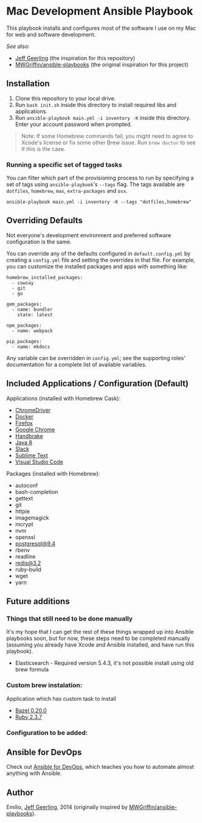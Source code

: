 # Mac Development Ansible Playbook

This playbook installs and configures most of the software I use on my Mac for web and software development.

*See also*:

  - [Jeff Geerling](https://github.com/geerlingguy/mac-dev-playbook) (the inspiration for this repository)
  - [MWGriffin/ansible-playbooks](https://github.com/MWGriffin/ansible-playbooks) (the original inspiration for this project)

## Installation

  1. Clone this repository to your local drive.
  2. Run `bash init.sh` inside this directory to install required libs and applications.
  5. Run `ansible-playbook main.yml -i inventory -K` inside this directory. Enter your account password when prompted.

> Note: If some Homebrew commands fail, you might need to agree to Xcode's license or fix some other Brew issue. Run `brew doctor` to see if this is the case.

### Running a specific set of tagged tasks

You can filter which part of the provisioning process to run by specifying a set of tags using `ansible-playbook`'s `--tags` flag. The tags available are `dotfiles`, `homebrew`, `mas`, `extra-packages` and `osx`.

    ansible-playbook main.yml -i inventory -K --tags "dotfiles,homebrew"

## Overriding Defaults

Not everyone's development environment and preferred software configuration is the same.

You can override any of the defaults configured in `default.config.yml` by creating a `config.yml` file and setting the overrides in that file. For example, you can customize the installed packages and apps with something like:

    homebrew_installed_packages:
      - cowsay
      - git
      - go
    
    gem_packages:
      - name: bundler
        state: latest
    
    npm_packages:
      - name: webpack
    
    pip_packages:
      - name: mkdocs

Any variable can be overridden in `config.yml`; see the supporting roles' documentation for a complete list of available variables.

## Included Applications / Configuration (Default)

Applications (installed with Homebrew Cask):

  - [ChromeDriver](https://sites.google.com/a/chromium.org/chromedriver/)
  - [Docker](https://www.docker.com/)
  - [Firefox](https://www.mozilla.org/en-US/firefox/new/)
  - [Google Chrome](https://www.google.com/chrome/)
  - [Handbrake](https://handbrake.fr/)
  - [Java 8](https://java.com/en/download/faq/java8.xml)
  - [Slack](https://slack.com/)
  - [Sublime Text](https://www.sublimetext.com/)
  - [Visual Studio Code](https://code.visualstudio.com/)  

Packages (installed with Homebrew):

  - autoconf
  - bash-completion
  - gettext
  - git
  - httpie  
  - imagemagick
  - mcrypt
  - nvm
  - openssl
  - postgresql@9.4
  - rbenv
  - readline    
  - redis@3.2
  - ruby-build
  - wget
  - yarn 

## Future additions

### Things that still need to be done manually

It's my hope that I can get the rest of these things wrapped up into Ansible playbooks soon, but for now, these steps need to be completed manually (assuming you already have Xcode and Ansible installed, and have run this playbook).

  - Elasticsearch - Required version 5.4.3, it's not possible install using old brew formula

### Custom brew instalation:

Application which has custom task to install 

  - [Bazel 0.20.0](https://bazel.build)
  - [Ruby 2.3.7](http://www.ruby-lang.org/en/)

### Configuration to be added:

## Ansible for DevOps

Check out [Ansible for DevOps](https://www.ansiblefordevops.com/), which teaches you how to automate almost anything with Ansible.

## Author

Emilio, [Jeff Geerling](https://www.jeffgeerling.com/), 2014 (originally inspired by [MWGriffin/ansible-playbooks](https://github.com/MWGriffin/ansible-playbooks)).